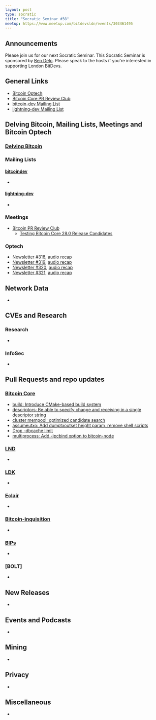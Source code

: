 ```yaml
---
layout: post
type: socratic
title: "Socratic Seminar #38"
meetup: https://www.meetup.com/bitdevsldn/events/303461495
---
```


## Announcements

Please join us for our next Socratic Seminar. This Socratic Seminar is sponsored by [Ben Delo](https://twitter.com/bendelo).
Please speak to the hosts if you're interested in supporting London BitDevs.

## General Links

* [Bitcoin Optech](https://bitcoinops.org)
* [Bitcoin Core PR Review Club](https://bitcoincore.reviews)
* [bitcoin-dev Mailing List](https://lists.linuxfoundation.org/pipermail/bitcoin-dev)
* [lightning-dev Mailing List](https://lists.linuxfoundation.org/pipermail/lightning-dev)

## Delving Bitcoin, Mailing Lists, Meetings and Bitcoin Optech
### [Delving Bitcoin](https://delvingbitcoin.org/)

### Mailing Lists
#### [bitcoindev](https://groups.google.com/g/bitcoindev)
-

#### [lightning-dev](https://lists.linuxfoundation.org/pipermail/lightning-dev)
-

### Meetings
- [Bitcoin PR Review Club](https://bitcoincore.reviews)
  - [Testing Bitcoin Core 28.0 Release Candidates](https://bitcoincore.reviews/v28-rc-testing)

### Optech
- [Newsletter #318](https://bitcoinops.org/en/newsletters/2024/08/30/), [audio recap](https://bitcoinops.org/en/podcast/2024/09/03/)
- [Newsletter #319](https://bitcoinops.org/en/newsletters/2024/09/06/), [audio recap](https://bitcoinops.org/en/podcast/2024/09/10/)
- [Newsletter #320](https://bitcoinops.org/en/newsletters/2024/09/13/), [audio recap](https://bitcoinops.org/en/podcast/2024/09/17/)
- [Newsletter #321](https://bitcoinops.org/en/newsletters/2024/09/20/), [audio recap](https://bitcoinops.org/en/podcast/2024/09/24/)

## Network Data
-

## CVEs and Research
### Research
-

### InfoSec
-

## Pull Requests and repo updates
### [Bitcoin Core](https://github.com/bitcoin/bitcoin)
<!--- Link to query merged PRs since YYYY-MM-DD sorted by descending activity: https://github.com/bitcoin/bitcoin/pulls?page=1&q=is%3Apr+is%3Aclosed+merged%3A%3EYYYY-MM-DD+sort%3Acomments-desc -->
- [build: Introduce CMake-based build system](https://github.com/bitcoin/bitcoin/pull/30454)
- [descriptors: Be able to specify change and receiving in a single descriptor string](https://github.com/bitcoin/bitcoin/pull/22838)
- [cluster mempool: optimized candidate search](https://github.com/bitcoin/bitcoin/pull/30286)
- [assumeutxo: Add dumptxoutset height param, remove shell scripts](https://github.com/bitcoin/bitcoin/pull/29553)
- [Drop -dbcache limit](https://github.com/bitcoin/bitcoin/pull/28358)
- [multiprocess: Add -ipcbind option to bitcoin-node](https://github.com/bitcoin/bitcoin/pull/30509)


### [LND](https://github.com/lightningnetwork/lnd)
-

### [LDK](https://github.com/lightningdevkit/rust-lightning)
-

### [Eclair](https://github.com/ACINQ/eclair)
-

### [Bitcoin-inquisition](https://github.com/bitcoin-inquisition/bitcoin)
-

### [BIPs](https://github.com/bitcoin/bips)
-

### [BOLT]
-

## New Releases
-

## Events and Podcasts
-

## Mining
-

## Privacy
-

## Miscellaneous
-
